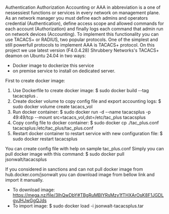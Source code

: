 Authentication Authorization Accounting or AAA in abbreviation is a one of nessessiest functions or services in every network on management plane.
As an network manager you must define each admins and operators credential (Authentication), define access scope and allowed commands for each account (Authorization) and finally logs each command that admin run on network devices (Accounting).
To implement this functionality you can use TACACS+ or RADIUS, two popular protocols.
One of the simplest and still powerfull protocols to implement AAA is TACACS+ protocol.
On this project we use latest version (F4.0.4.28) Shrubbery Networks's TACACS+ deamon on Ubuntu 24.04 in two ways:
- Docker image to dockerize this service
- on premise service to install on dedicated server.

First to create docker image:
1) Use Dockerfile to create docker image: 
  $ sudo docker build --tag tacacsplus .
3) Create docker volume to copy config file and export accounting logs: 
   $ sudo docker volume create tacacs_vol
4) Run docker container: 
   $ sudo docker run -d --name tacacsplus -p 49:49/tcp --mount src=tacacs_vol,dst=/etc/tac_plus tacacsplus
5) Copy config file to docker container: 
   $ sudo docker cp ./tac_plus.conf tacacsplus:/etc/tac_plus/tac_plus.conf
6) Restart docker container to restart service with new configuration file: 
   $ sudo docker restart tacacsplus

You can create config file with help on sample tac_plus.conf
Simply you can pull docker image with this command:
 $ sudo docker pull jsonwalt/tacacsplus

If you considered in sanctions and can not pull docker image from hub.docker.com/jsonwalt you can download image from bellow link and import it manually.
- To download image:
  https://mega.nz/file/3IhQwDbY#TBgRuMBIYRsMzy1fTHXArOsK8F1JGDLgvJHJwGgQJds
- To import image:
  $ sudo docker load -i jsonwalt-tacacsplus.tar
